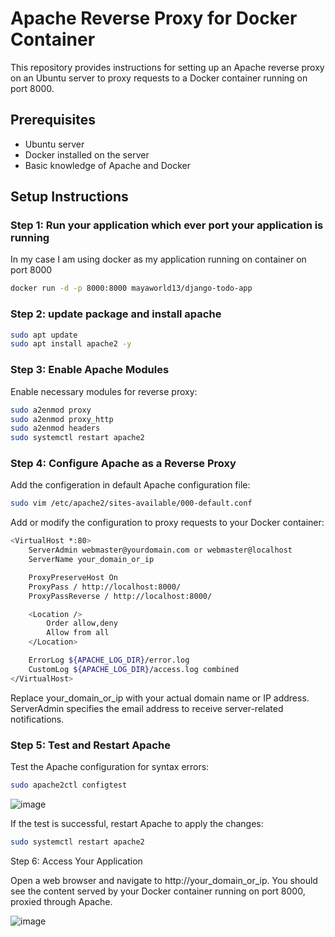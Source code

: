 
# Apache Reverse Proxy for Docker Container

This repository provides instructions for setting up an Apache reverse proxy on an Ubuntu server to proxy requests to a Docker container running on port 8000.

## Prerequisites

- Ubuntu server
- Docker installed on the server
- Basic knowledge of Apache and Docker

## Setup Instructions

### Step 1: Run your application which ever port your application is running

In my case I am using docker as my application running on container on port 8000

   ```sh
   docker run -d -p 8000:8000 mayaworld13/django-todo-app
   ```
### Step 2: update package and install apache
  ```sh
  sudo apt update
  sudo apt install apache2 -y
  ```
### Step 3: Enable Apache Modules
Enable necessary modules for reverse proxy:

```sh
sudo a2enmod proxy
sudo a2enmod proxy_http
sudo a2enmod headers
sudo systemctl restart apache2
```
### Step 4: Configure Apache as a Reverse Proxy
Add the configeration in  default Apache configuration file:

```sh
sudo vim /etc/apache2/sites-available/000-default.conf
```
Add or modify the configuration to proxy requests to your Docker container:

```sh
<VirtualHost *:80>
    ServerAdmin webmaster@yourdomain.com or webmaster@localhost
    ServerName your_domain_or_ip

    ProxyPreserveHost On
    ProxyPass / http://localhost:8000/
    ProxyPassReverse / http://localhost:8000/

    <Location />
        Order allow,deny
        Allow from all
    </Location>

    ErrorLog ${APACHE_LOG_DIR}/error.log
    CustomLog ${APACHE_LOG_DIR}/access.log combined
</VirtualHost>
```

Replace your_domain_or_ip with your actual domain name or IP address. ServerAdmin specifies the email address to receive server-related notifications.

### Step 5: Test and Restart Apache
Test the Apache configuration for syntax errors:

```sh
sudo apache2ctl configtest
```
![image](https://github.com/mayaworld13/proxy-server/assets/127987256/cdd97088-6a4f-482a-8e54-c044ca415332)

If the test is successful, restart Apache to apply the changes:

```sh
sudo systemctl restart apache2
```

Step 6: Access Your Application

Open a web browser and navigate to http://your_domain_or_ip. You should see the content served by your Docker container running on port 8000, proxied through Apache.

![image](https://github.com/mayaworld13/proxy-server/assets/127987256/5e847214-21a3-4a11-8a5c-d7bff0c867af)



 

